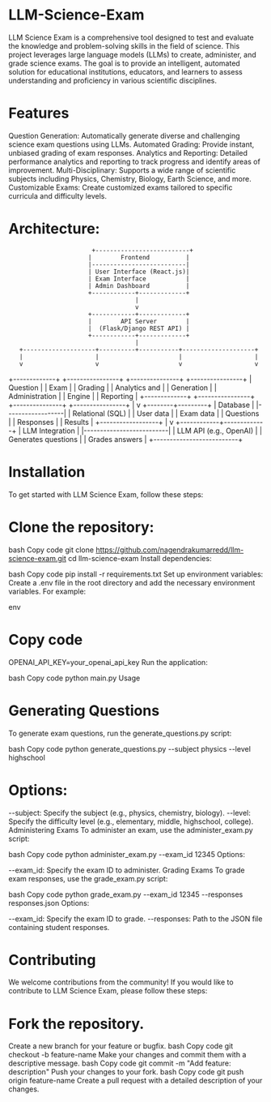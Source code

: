 # LLM-Science-Exam
LLM Science Exam is a comprehensive tool designed to test and evaluate the knowledge and problem-solving skills in the field of science.
This project leverages large language models (LLMs) to create, administer, and grade science exams. The goal is to provide an intelligent, automated solution for educational institutions, educators, and learners to assess understanding and proficiency in various scientific disciplines.
# Features
Question Generation: Automatically generate diverse and challenging science exam questions using LLMs.
Automated Grading: Provide instant, unbiased grading of exam responses.
Analytics and Reporting: Detailed performance analytics and reporting to track progress and identify areas of improvement.
Multi-Disciplinary: Supports a wide range of scientific subjects including Physics, Chemistry, Biology, Earth Science, and more.
Customizable Exams: Create customized exams tailored to specific curricula and difficulty levels.

 # Architecture:    
                           +--------------------------+
                          |        Frontend          |
                          |--------------------------|
                          | User Interface (React.js)|
                          | Exam Interface           |
                          | Admin Dashboard          |
                          +------------+-------------+
                                       |
                                       v
                          +------------+-------------+
                          |        API Server        |
                          |  (Flask/Django REST API) |
                          +------------+-------------+
                                       |
       +--------------------+----------+-----------+--------------------+
       |                    |                      |                    |
       v                    v                      v                    v
+-------------+    +----------------+     +---------------+    +----------------+ 
| Question    |    | Exam           |     | Grading       |    | Analytics and  |
| Generation  |    | Administration |     | Engine        |    | Reporting      |
+-------------+    +----------------+     +---------------+    +----------------+
                                       |
                                       v
                              +--------+---------+
                              |     Database     |
                              |------------------|
                              | Relational (SQL) |
                              | User data        |
                              | Exam data        |
                              | Questions        |
                              | Responses        |
                              | Results          |
                              +------------------+
                                       |
                                       v
                          +------------+-------------+
                          | LLM Integration          |
                          |--------------------------|
                          | LLM API (e.g., OpenAI)   |
                          | Generates questions      |
                          | Grades answers           |
                          +--------------------------+



# Installation
To get started with LLM Science Exam, follow these steps:

# Clone the repository:

bash
Copy code
git clone https://github.com/nagendrakumarredd/llm-science-exam.git
cd llm-science-exam
Install dependencies:

bash
Copy code
pip install -r requirements.txt
Set up environment variables:
Create a .env file in the root directory and add the necessary environment variables. For example:

env
# Copy code
OPENAI_API_KEY=your_openai_api_key
Run the application:

bash
Copy code
python main.py
Usage
# Generating Questions
To generate exam questions, run the generate_questions.py script:

bash
Copy code
python generate_questions.py --subject physics --level highschool
# Options:

--subject: Specify the subject (e.g., physics, chemistry, biology).
--level: Specify the difficulty level (e.g., elementary, middle, highschool, college).
Administering Exams
To administer an exam, use the administer_exam.py script:

bash
Copy code
python administer_exam.py --exam_id 12345
Options:

--exam_id: Specify the exam ID to administer.
Grading Exams
To grade exam responses, use the grade_exam.py script:

bash
Copy code
python grade_exam.py --exam_id 12345 --responses responses.json
Options:

--exam_id: Specify the exam ID to grade.
--responses: Path to the JSON file containing student responses.
# Contributing
We welcome contributions from the community! If you would like to contribute to LLM Science Exam, please follow these steps:

# Fork the repository.
Create a new branch for your feature or bugfix.
bash
Copy code
git checkout -b feature-name
Make your changes and commit them with a descriptive message.
bash
Copy code
git commit -m "Add feature: description"
Push your changes to your fork.
bash
Copy code
git push origin feature-name
Create a pull request with a detailed description of your changes.
